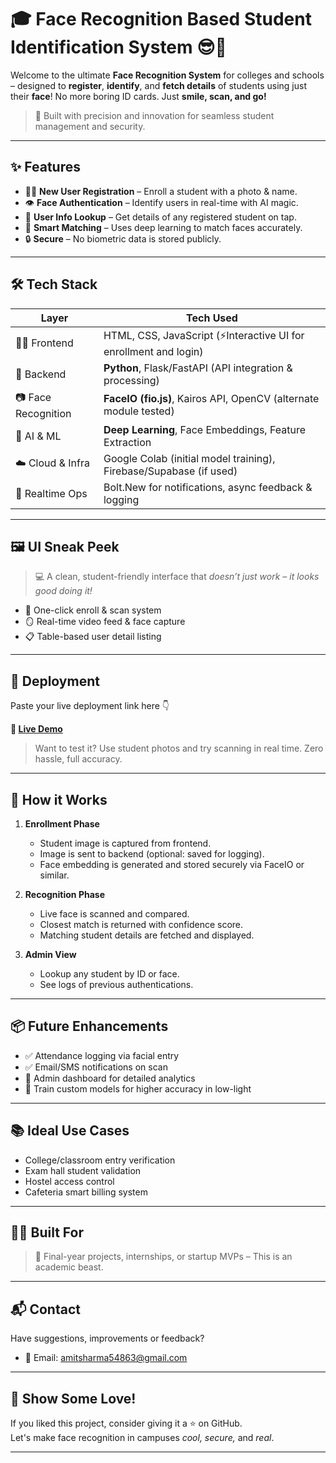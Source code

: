 # 🎓 Face Recognition Based Student Identification System 😎📸

Welcome to the ultimate **Face Recognition System** for colleges and schools – designed to **register**, **identify**, and **fetch details** of students using just their **face**! No more boring ID cards. Just **smile, scan, and go!**

> 🚀 Built with precision and innovation for seamless student management and security.

---

## ✨ Features

- 🧑‍🎓 **New User Registration** – Enroll a student with a photo & name.
- 👁️ **Face Authentication** – Identify users in real-time with AI magic.
- 📖 **User Info Lookup** – Get details of any registered student on tap.
- 🧠 **Smart Matching** – Uses deep learning to match faces accurately.
- 🔒 **Secure** – No biometric data is stored publicly.

---

## 🛠️ Tech Stack

| Layer        | Tech Used                                                                 |
|--------------|---------------------------------------------------------------------------|
| 👨‍💻 Frontend     | HTML, CSS, JavaScript (⚡Interactive UI for enrollment and login)         |
| 🧠 Backend      | **Python**, Flask/FastAPI (API integration & processing)               |
| 📷 Face Recognition | **FaceIO (fio.js)**, Kairos API, OpenCV (alternate module tested)       |
| 🧬 AI & ML      | **Deep Learning**, Face Embeddings, Feature Extraction                 |
| ☁️ Cloud & Infra | Google Colab (initial model training), Firebase/Supabase (if used)     |
| 🔄 Realtime Ops | Bolt.New for notifications, async feedback & logging                    |

---

## 🖼️ UI Sneak Peek

> 💻 A clean, student-friendly interface that *doesn’t just work – it looks good doing it!*

- 🎯 One-click enroll & scan system
- 🪞 Real-time video feed & face capture
- 📋 Table-based user detail listing

---

## 🚀 Deployment

Paste your live deployment link here 👇

**🔗 [Live Demo](https://radiant-blini-4d4dab.netlify.app/)**

> Want to test it? Use student photos and try scanning in real time. Zero hassle, full accuracy.

---

## 🧪 How it Works

1. **Enrollment Phase**
   - Student image is captured from frontend.
   - Image is sent to backend (optional: saved for logging).
   - Face embedding is generated and stored securely via FaceIO or similar.

2. **Recognition Phase**
   - Live face is scanned and compared.
   - Closest match is returned with confidence score.
   - Matching student details are fetched and displayed.

3. **Admin View**
   - Lookup any student by ID or face.
   - See logs of previous authentications.

---

## 📦 Future Enhancements

- ✅ Attendance logging via facial entry
- ✅ Email/SMS notifications on scan
- 🔐 Admin dashboard for detailed analytics
- 🤖 Train custom models for higher accuracy in low-light

---

## 📚 Ideal Use Cases

- College/classroom entry verification
- Exam hall student validation
- Hostel access control
- Cafeteria smart billing system

---

## 🧑‍🏫 Built For

> 💼 Final-year projects, internships, or startup MVPs – This is an academic beast.

---

## 📬 Contact

Have suggestions, improvements or feedback?

- 📧 Email: amitsharma54863@gmail.com



---

## 🌟 Show Some Love!

If you liked this project, consider giving it a ⭐ on GitHub.  
Let's make face recognition in campuses *cool, secure,* and *real*.

---
